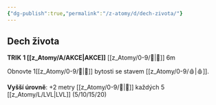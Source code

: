 ```yaml
---
{"dg-publish":true,"permalink":"/z-atomy/d/dech-zivota/"}
---
```


## Dech života  
**TRIK**
**1 [[z_Atomy/A/AKCE\|AKCE]]**
[[z_Atomy/0-9/🏹\|🏹]] 6m

Obnovte 1[[z_Atomy/0-9/💖\|💖]] bytosti se stavem [[z_Atomy/0-9/🩸\|🩸]].

**Vyšší úrovně**: +2 metry [[z_Atomy/0-9/🫱\|🫱]] každých 5 [[z_Atomy/L/LVL\|LVL]] (5/10/15/20)